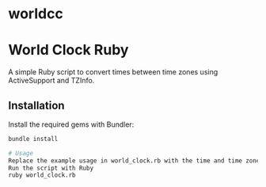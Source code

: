 # worldcc

# World Clock Ruby

A simple Ruby script to convert times between time zones using ActiveSupport and TZInfo.

## Installation

Install the required gems with Bundler:

```bash
bundle install

# Usage
Replace the example usage in world_clock.rb with the time and time zones you wish to convert
Run the script with Ruby
ruby world_clock.rb
